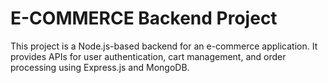 # E-COMMERCE Backend Project

This project is a Node.js-based backend for an e-commerce application. It provides APIs for user authentication, cart management, and order processing using Express.js and MongoDB.
